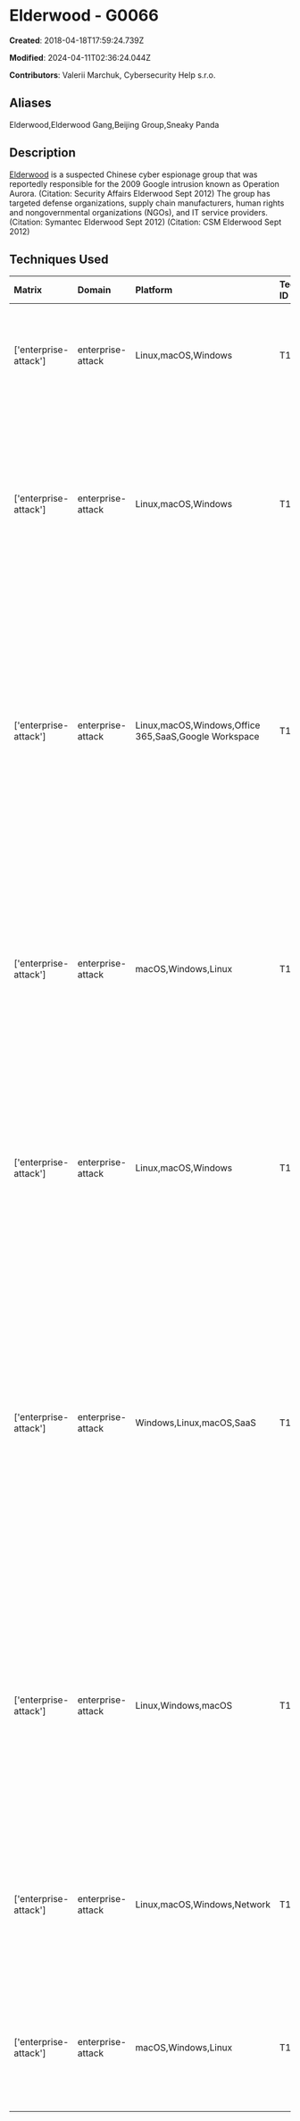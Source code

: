 # Elderwood - G0066

**Created**: 2018-04-18T17:59:24.739Z

**Modified**: 2024-04-11T02:36:24.044Z

**Contributors**: Valerii Marchuk, Cybersecurity Help s.r.o.

## Aliases

Elderwood,Elderwood Gang,Beijing Group,Sneaky Panda

## Description

[Elderwood](https://attack.mitre.org/groups/G0066) is a suspected Chinese cyber espionage group that was reportedly responsible for the 2009 Google intrusion known as Operation Aurora. (Citation: Security Affairs Elderwood Sept 2012) The group has targeted defense organizations, supply chain manufacturers, human rights and nongovernmental organizations (NGOs), and IT service providers. (Citation: Symantec Elderwood Sept 2012) (Citation: CSM Elderwood Sept 2012)

## Techniques Used

|Matrix|Domain|Platform|Technique ID|Technique Name|Use|
| :---| :---| :---| :---| :---| :---|
|['enterprise-attack']|enterprise-attack|Linux,macOS,Windows|T1027.013|Encrypted/Encoded File|[Elderwood](https://attack.mitre.org/groups/G0066) has encrypted documents and malicious executables.(Citation: Symantec Elderwood Sept 2012)|
|['enterprise-attack']|enterprise-attack|Linux,macOS,Windows|T1204.002|Malicious File|[Elderwood](https://attack.mitre.org/groups/G0066) has leveraged multiple types of spearphishing in order to attempt to get a user to open attachments.(Citation: Symantec Elderwood Sept 2012)(Citation: CSM Elderwood Sept 2012)|
|['enterprise-attack']|enterprise-attack|Linux,macOS,Windows,Office 365,SaaS,Google Workspace|T1566.002|Spearphishing Link|[Elderwood](https://attack.mitre.org/groups/G0066) has delivered zero-day exploits and malware to victims via targeted emails containing a link to malicious content hosted on an uncommon Web server.(Citation: Symantec Elderwood Sept 2012)(Citation: CSM Elderwood Sept 2012)|
|['enterprise-attack']|enterprise-attack|macOS,Windows,Linux|T1566.001|Spearphishing Attachment|[Elderwood](https://attack.mitre.org/groups/G0066) has delivered zero-day exploits and malware to victims via targeted emails containing malicious attachments.(Citation: Symantec Elderwood Sept 2012)(Citation: CSM Elderwood Sept 2012)|
|['enterprise-attack']|enterprise-attack|Linux,macOS,Windows|T1204.001|Malicious Link|[Elderwood](https://attack.mitre.org/groups/G0066) has leveraged multiple types of spearphishing in order to attempt to get a user to open links.(Citation: Symantec Elderwood Sept 2012)(Citation: CSM Elderwood Sept 2012)|
|['enterprise-attack']|enterprise-attack|Windows,Linux,macOS,SaaS|T1189|Drive-by Compromise|[Elderwood](https://attack.mitre.org/groups/G0066) has delivered zero-day exploits and malware to victims by injecting malicious code into specific public Web pages visited by targets within a particular sector.(Citation: Symantec Elderwood Sept 2012)(Citation: CSM Elderwood Sept 2012)(Citation: Security Affairs Elderwood Sept 2012)|
|['enterprise-attack']|enterprise-attack|Linux,Windows,macOS|T1203|Exploitation for Client Execution|[Elderwood](https://attack.mitre.org/groups/G0066) has used exploitation of endpoint software, including Microsoft Internet Explorer Adobe Flash vulnerabilities, to gain execution. They have also used zero-day exploits.(Citation: Symantec Elderwood Sept 2012)|
|['enterprise-attack']|enterprise-attack|Linux,macOS,Windows,Network|T1105|Ingress Tool Transfer|The Ritsol backdoor trojan used by [Elderwood](https://attack.mitre.org/groups/G0066) can download files onto a compromised host from a remote location.(Citation: Symantec Ristol May 2012)|
|['enterprise-attack']|enterprise-attack|macOS,Windows,Linux|T1027.002|Software Packing|[Elderwood](https://attack.mitre.org/groups/G0066) has packed malware payloads before delivery to victims.(Citation: Symantec Elderwood Sept 2012)|
